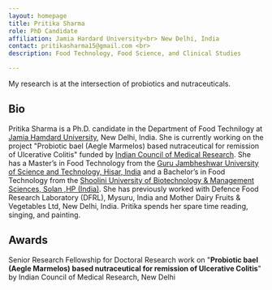 ```yaml
---
layout: homepage
title: Pritika Sharma
role: PhD Candidate
affiliation: Jamia Hardard University<br> New Delhi, India
contact: pritikasharma15@gmail.com <br> 
description: Food Technology, Food Science, and Clinical Studies

---
```


My research is at the intersection of probiotics and nutraceuticals. 

## Bio

Pritika Sharma is a Ph.D. candidate in the Department of Food Technilogy at [Jamia Hamdard University](http://jamiahamdard.edu/), New Delhi, India. She is currently working on the project "Probiotic bael (Aegle Marmelos) based nutraceutical for remission of Ulcerative Colitis" funded by [Indian Council of Medical Research](https://www.icmr.gov.in/). She has a Master’s in Food Technology from the [Guru Jambheshwar University of Science and Technology, Hisar, India](http://www.gjust.ac.in/) and a Bachelor’s in Food Technology from the [Shoolini University of Biotechnology & Management Sciences, Solan ,HP (India)](https://shooliniuniversity.com/). She has previously worked with Defence Food Research Laboratory (DFRL), Mysuru, India and Mother Dairy Fruits & Vegetables Ltd, New Delhi, India. Pritika spends her spare time reading, singing, and painting.


## Awards
Senior Research Fellowship for Doctoral Research work on "**Probiotic bael (Aegle Marmelos) based nutraceutical for remission of Ulcerative Colitis**" by Indian Council of Medical Research, New Delhi

